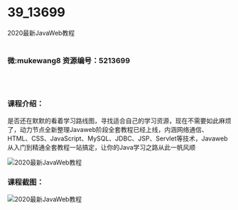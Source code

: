 # 39_13699
2020最新JavaWeb教程
<br/></br>
<h3>微:mukewang8 资源编号：5213699</h3>
<br/></br>
<h3>课程介绍：</h3>
<p>是否还在默默的看着学习路线图，寻找适合自己的学习资源，现在不需要如此麻烦了，动力节点全新整理Javaweb阶段全套教程已经上线，内涵网络通信、HTML、CSS、JavaScript、MySQL、JDBC、JSP、Servlet等技术，Javaweb从入门到精通全套教程一站搞定，让你的Java学习之路从此一帆风顺</p>
<p><img src="https://www.ko996.com/wp-content/uploads/img/2020/06/1-33-300x184.png" alt="2020最新JavaWeb教程"></p>
<div class="info-desc">
<h3>课程截图：</h3>
<p><img src="https://www.ko996.com/wp-content/uploads/img/2020/06/2-36.png" alt="2020最新JavaWeb教程"></p>


			
</div>

